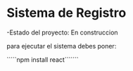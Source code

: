 <h1>Sistema de Registro</h1>

-Estado del proyecto: En construccion 

para ejecutar el sistema debes poner:

`````npm install react```````

